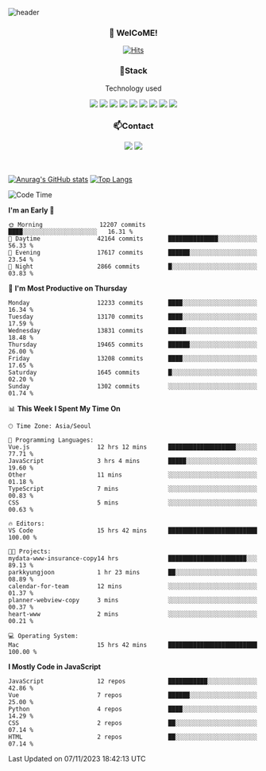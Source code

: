 ![header](https://capsule-render.vercel.app/api?type=waving&color=gradient&height=200&text=Kyungjoon&fontAlign=70&fontAlignY=40&animation=twinkling)

<h3 align="center">👋 WelCoME!</h3>

<div align=center>
  
[![Hits](https://hits.seeyoufarm.com/api/count/incr/badge.svg?url=https%3A%2F%2Fgithub.com%2Fuvula6921&count_bg=%2322BAC9&title_bg=%23827F7F&icon=iconify.svg&icon_color=%2325A27F&title=visits&edge_flat=false)](https://hits.seeyoufarm.com)
  
</div>
<h3 align="center">📌Stack</h3>
<p align="center">Technology used</p>
<div align="center"><img src="https://img.shields.io/badge/HTML5-E34F26?style=flat-square&logo=HTML5&logoColor=white"></img> <img src="https://img.shields.io/badge/CSS3-0A84FF?style=flat-square&logo=CSS3&logoColor=white"></img> <img src="https://img.shields.io/badge/JavaScript-FFCD11?style=flat-square&logo=JavaScript&logoColor=white"></img> <img src="https://img.shields.io/badge/React-00BCF6?style=flat-square&logo=React&logoColor=white"></img> <img src="https://img.shields.io/badge/jQuery-3655FF?style=flat-square&logo=jQuery&logoColor=white"></img> <img src="https://img.shields.io/badge/Ruby-E0115F?style=flat-square&logo=Ruby&logoColor=white"></img> <img src="https://img.shields.io/badge/Python-4B8BBE?style=flat-square&logo=Python&logoColor=white"></img> <img src="https://img.shields.io/badge/Vue-4FC08D?style=flat-square&logo=Vue.js&logoColor=white"></img> <img src="https://img.shields.io/badge/Nuxt-00DC82?style=flat-square&logo=Nuxt.js&logoColor=white"></img></div>

<h3 align="center">📫Contact</h3>
<div align="center"><a href="https://velog.io/@uvula6921/"><img src="https://img.shields.io/badge/Blog-20c997?style=flat-square&logo=V&logoColor=white"/></a> <a href="pkj6921@gmail.com"><img src="https://img.shields.io/badge/Gmail-EA4335?style=flat-square&logo=Gmail&logoColor=white"/></a></div>
<br>
<br>

[![Anurag's GitHub stats](https://github-readme-stats.vercel.app/api?username=uvula6921&hide=stars,issues&show_icons=true&count_private=true&theme=tokyonight)](https://github.com/anuraghazra/github-readme-stats)
[![Top Langs](https://github-readme-stats.vercel.app/api/top-langs/?username=uvula6921&hide=css,jupyter%20notebook,html&exclude_repo=uvula6921,uvula6921.github.io&layout=compact&langs_count=8)](https://github.com/anuraghazra/github-readme-stats)

<!--START_SECTION:waka-->
![Code Time](http://img.shields.io/badge/Code%20Time-1%2C876%20hrs%2050%20mins-blue)

**I'm an Early 🐤** 

```text
🌞 Morning                12207 commits       ████░░░░░░░░░░░░░░░░░░░░░   16.31 % 
🌆 Daytime                42164 commits       ██████████████░░░░░░░░░░░   56.33 % 
🌃 Evening                17617 commits       ██████░░░░░░░░░░░░░░░░░░░   23.54 % 
🌙 Night                  2866 commits        █░░░░░░░░░░░░░░░░░░░░░░░░   03.83 % 
```
📅 **I'm Most Productive on Thursday** 

```text
Monday                   12233 commits       ████░░░░░░░░░░░░░░░░░░░░░   16.34 % 
Tuesday                  13170 commits       ████░░░░░░░░░░░░░░░░░░░░░   17.59 % 
Wednesday                13831 commits       █████░░░░░░░░░░░░░░░░░░░░   18.48 % 
Thursday                 19465 commits       ██████░░░░░░░░░░░░░░░░░░░   26.00 % 
Friday                   13208 commits       ████░░░░░░░░░░░░░░░░░░░░░   17.65 % 
Saturday                 1645 commits        █░░░░░░░░░░░░░░░░░░░░░░░░   02.20 % 
Sunday                   1302 commits        ░░░░░░░░░░░░░░░░░░░░░░░░░   01.74 % 
```


📊 **This Week I Spent My Time On** 

```text
🕑︎ Time Zone: Asia/Seoul

💬 Programming Languages: 
Vue.js                   12 hrs 12 mins      ███████████████████░░░░░░   77.71 % 
JavaScript               3 hrs 4 mins        █████░░░░░░░░░░░░░░░░░░░░   19.60 % 
Other                    11 mins             ░░░░░░░░░░░░░░░░░░░░░░░░░   01.18 % 
TypeScript               7 mins              ░░░░░░░░░░░░░░░░░░░░░░░░░   00.83 % 
CSS                      5 mins              ░░░░░░░░░░░░░░░░░░░░░░░░░   00.63 % 

🔥 Editors: 
VS Code                  15 hrs 42 mins      █████████████████████████   100.00 % 

🐱‍💻 Projects: 
mydata-www-insurance-copy14 hrs              ██████████████████████░░░   89.13 % 
parkkyungjoon            1 hr 23 mins        ██░░░░░░░░░░░░░░░░░░░░░░░   08.89 % 
calendar-for-team        12 mins             ░░░░░░░░░░░░░░░░░░░░░░░░░   01.37 % 
planner-webview-copy     3 mins              ░░░░░░░░░░░░░░░░░░░░░░░░░   00.37 % 
heart-www                2 mins              ░░░░░░░░░░░░░░░░░░░░░░░░░   00.21 % 

💻 Operating System: 
Mac                      15 hrs 42 mins      █████████████████████████   100.00 % 
```

**I Mostly Code in JavaScript** 

```text
JavaScript               12 repos            ███████████░░░░░░░░░░░░░░   42.86 % 
Vue                      7 repos             ██████░░░░░░░░░░░░░░░░░░░   25.00 % 
Python                   4 repos             ████░░░░░░░░░░░░░░░░░░░░░   14.29 % 
CSS                      2 repos             ██░░░░░░░░░░░░░░░░░░░░░░░   07.14 % 
HTML                     2 repos             ██░░░░░░░░░░░░░░░░░░░░░░░   07.14 % 
```




 Last Updated on 07/11/2023 18:42:13 UTC
<!--END_SECTION:waka-->
